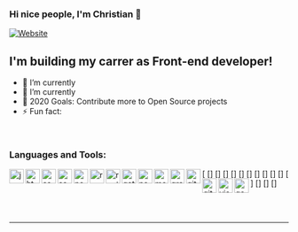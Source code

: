 ### Hi nice people, I'm Christian  👋

[![Website](https://img.shields.io/static/v1?label=linkedin&logo=linkedin&labelColor=0077ee&style=for-the-badge&message=let%27s%20connect)](https://www.linkedin.com/in/christian-haag-dev/)

## I'm building my carrer as Front-end developer!

- 🔭 I’m currently 
- 🌱 I’m currently 
- 🥅 2020 Goals: Contribute more to Open Source projects
- ⚡ Fun fact: 

<br />

### Languages and Tools:

[<img align="left" alt="javascript" width="26px" src="https://raw.githubusercontent.com/vanhaaggen/icons/master/javascript.svg?token=AKWI6BZLVCFHCOVT36XIWLK7OMFPU" />
[<img align="left" alt="html" width="26px" src="https://raw.githubusercontent.com/vanhaaggen/icons/master/html5.svg?token=AKWI6B4VPNXC4ZR5J4MGZZK7OMFTQ" />]
[<img align="left" alt="css" width="26px" src="https://raw.githubusercontent.com/vanhaaggen/icons/master/css3.svg?token=AKWI6B756FYV55SEEKTDCH27OMFRS" />]
[<img align="left" alt="sass" width="26px" src="https://raw.githubusercontent.com/vanhaaggen/icons/master/sass.svg?token=AKWI6B7XV5XIINMQWUES2FK7OMFUO" />]
[<img align="left" alt="node" width="26px" src="https://raw.githubusercontent.com/vanhaaggen/icons/master/node-dot-js.svg?token=AKWI6B4AAIGHDSEUICVBWZ27OMFVS" />]
[<img align="left" alt="react" width="26px" src="https://raw.githubusercontent.com/vanhaaggen/icons/master/react.svg?token=AKWI6B7EZZ7TOW4XGH66ILC7OMFW6" />]
[<img align="left" alt="router" width="26px" src="https://raw.githubusercontent.com/vanhaaggen/icons/master/reactrouter.svg?token=AKWI6B4LQVNG4Q7M2NKKU427OMFYC" />]
[<img align="left" alt="gatsby" width="26px" src="https://raw.githubusercontent.com/vanhaaggen/icons/master/gatsby.svg?token=AKWI6B36S3RBU4NZY5B5EPC7OMFZI" />]
[<img align="left" alt="next" width="26px" src="https://raw.githubusercontent.com/vanhaaggen/icons/master/next-dot-js%20(1).svg?token=AKWI6BZGVB63UEQFZYK2ITC7OMF2K" />]
[<img align="left" alt="mongodb" width="26px" src="https://raw.githubusercontent.com/vanhaaggen/icons/master/mongodb.svg?token=AKWI6B7SPYCQPXKWRSLLYKK7OMF3S" />]
[<img align="left" alt="graphql" width="26px" src="https://raw.githubusercontent.com/vanhaaggen/icons/master/graphql.svg?token=AKWI6BYGBYQR46USBAMM6QC7OMF4U" />]
[<img align="left" alt="git" width="26px" src="https://raw.githubusercontent.com/vanhaaggen/icons/master/git.svg?token=AKWI6BYHXPRK5K55IF4UIGK7OMF52" />]
[<img align="left" alt="github" width="26px" src="https://raw.githubusercontent.com/vanhaaggen/icons/master/github.svg?token=AKWI6BY2NQDNBIS5DOJ2BMK7OMF7K" />]
[<img align="left" alt="visualsc" width="26px" src="https://raw.githubusercontent.com/vanhaaggen/icons/master/visualstudiocode.svg?token=AKWI6BYPQ6RBJN2HRGXM3F27OMGAG" />]
[<img align="left" alt="google" width="26px" src="https://raw.githubusercontent.com/vanhaaggen/icons/master/google.svg?token=AKWI6B5VWV5NZP5IC3SPKYC7OMGBI" />]


<br />
<br />

---

